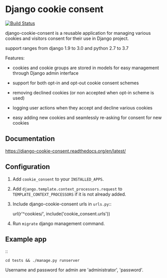 Django cookie consent
=====================

[![Build Status](https://travis-ci.com/bmihelac/django-cookie-consent.svg?branch=master)](https://travis-ci.com/bmihelac/django-cookie-consent)

django-cookie-consent is a reusable application for managing various
cookies and visitors consent for their use in Django project.

support ranges from django 1.9 to 3.0 and python 2.7 to 3.7

Features:

* cookies and cookie groups are stored in models for easy management
  through Django admin interface

* support for both opt-in and opt-out cookie consent schemes

* removing declined cookies (or non accepted when opt-in scheme is used)

* logging user actions when they accept and decline various cookies

* easy adding new cookies and seamlessly re-asking for consent for new cookies

Documentation
-------------

https://django-cookie-consent.readthedocs.org/en/latest/


Configuration
-------------

1. Add ``cookie_consent`` to your ``INSTALLED_APPS``.

2. Add ``django.template.context_processors.request``
   to ``TEMPLATE_CONTEXT_PROCESSORS`` if it is not already added.

3. Include django-cookie-consent urls in ``urls.py``::

    url(r'^cookies/', include('cookie_consent.urls'))

4. Run ``migrate`` django management command.


Example app
-----------

::

    cd tests && ./manage.py runserver

Username and password for admin are 'administrator', 'password'.
